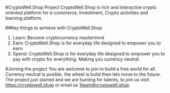 #CryptoWell.Shop Project
CryptoWell.Shop is rich and interactive crypto oriented platform for e-commerce, Investment, Crypto activities and learning platform.

##Key things to achieve with CryptoWell.Shop
1. Learn: Become cryptocurrency mastermind
2. Earn: CryptoWell.Shop is for everyday life designed to empower you to earn.
3. Spend: CryptoWell.Shop is for everyday life designed to empower you to pay with crypto for everything. Making you currency neutral.

#Joining the project
You are welcome to join to build a free world for all. Currency neutral is posible, the wheel is build then lets move to the future.
The project just started and we are hunting for talents, to join us visit https://cryptowell.shop or email us 1team@cryptowell.shop
